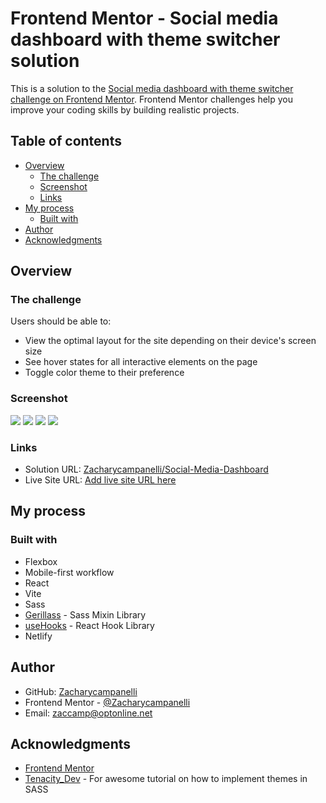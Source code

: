 # Frontend Mentor - Social media dashboard with theme switcher solution

This is a solution to the [Social media dashboard with theme switcher challenge on Frontend Mentor](https://www.frontendmentor.io/challenges/social-media-dashboard-with-theme-switcher-6oY8ozp_H). Frontend Mentor challenges help you improve your coding skills by building realistic projects. 

## Table of contents

- [Overview](#overview)
  - [The challenge](#the-challenge)
  - [Screenshot](#screenshot)
  - [Links](#links)
- [My process](#my-process)
  - [Built with](#built-with)
- [Author](#author)
- [Acknowledgments](#acknowledgments)

## Overview

### The challenge

Users should be able to:

- View the optimal layout for the site depending on their device's screen size
- See hover states for all interactive elements on the page
- Toggle color theme to their preference

### Screenshot

![](./src/assets/images/Mobile-light.jpeg) ![](./src/assets/images/Mobile-dark.jpeg)
![](./src/assets/images/Desktop-light.jpeg)
![](./src/assets/images/Desktop-dark.jpeg)

### Links

- Solution URL: [Zacharycampanelli/Social-Media-Dashboard](https://github.com/Zacharycampanelli/Social-Media-Dashboard)
- Live Site URL: [Add live site URL here](https://your-live-site-url.com)

## My process

### Built with

- Flexbox
- Mobile-first workflow
- React
- Vite
- Sass
- [Gerillass](https://gerillass.com/) - Sass Mixin Library
- [useHooks](https://usehooks.com/) - React Hook Library
- Netlify

## Author

- GitHub: [Zacharycampanelli](https://github.com/Zacharycampanelli)
- Frontend Mentor - [@Zacharycampanelli](https://www.frontendmentor.io/profile/Zacharycampanelli)
- Email: [zaccamp@optonline.net](mailto:zaccamp@optonline.net)

## Acknowledgments

- [Frontend Mentor](https://www.frontendmentor.io)
- [Tenacity_Dev](https://www.youtube.com/@tenacity_dev) - For awesome tutorial on how to implement themes in SASS
